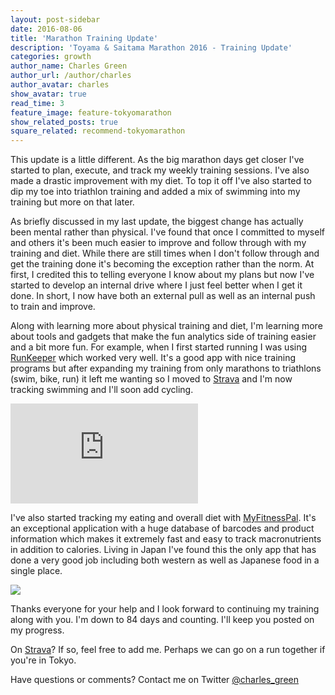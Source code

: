 ```yaml
---
layout: post-sidebar
date: 2016-08-06
title: 'Marathon Training Update'
description: 'Toyama & Saitama Marathon 2016 - Training Update'
categories: growth
author_name: Charles Green
author_url: /author/charles
author_avatar: charles
show_avatar: true
read_time: 3
feature_image: feature-tokyomarathon
show_related_posts: true
square_related: recommend-tokyomarathon
---
```


This update is a little different. As the big marathon days get closer I've started to plan, execute, and track my weekly training sessions. I've also made a drastic improvement with my diet. To top it off I've also started to dip my toe into triathlon training and added a mix of swimming into my training but more on that later.


As briefly discussed in my last update, the biggest change has actually been mental rather than physical. I've found that once I committed to myself and others it's been much easier to improve and follow through with my training and diet. While there are still times when I don't follow through and get the training done it's becoming the exception rather than the norm. At first, I credited this to telling everyone I know about my plans but now I've started to develop an internal drive where I just feel better when I get it done. In short, I now have both an external pull as well as an internal push to train and improve.


Along with learning more about physical training and diet, I'm learning more about tools and gadgets that make the fun analytics side of training easier and a bit more fun. For example, when I first started running I was using [RunKeeper](http://www.RunKeeper.com) which worked very well. It's a good app with nice training programs but after expanding my training from only marathons to triathlons (swim, bike, run) it left me wanting so I moved to [Strava](http://wwww.strava.com) and I'm now tracking swimming and I'll soon add cycling.


<iframe height='160' width='300' frameborder='0' allowtransparency='true' scrolling='no' src='https://www.strava.com/athletes/16169520/activity-summary/466fe07ddb7b0e1843700f67f3ecceee223a2595'></iframe>



I've also started tracking my eating and overall diet with [MyFitnessPal](http://www.myfitnesspal.com). It's an exceptional application with a huge database of barcodes and product information which makes it extremely fast and easy to track macronutrients in addition to calories. Living in Japan I've found this the only app that has done a very good job including both western as well as Japanese food in a single place.  

<a href="http://www.myfitnesspal.com/weight-loss-ticker"><img border="0" src="http://www.myfitnesspal.com/ticker/show/7146/4946/71464946.png" /></a>



Thanks everyone for your help and I look forward to continuing my training along with you. I'm down to 84 days and counting. I'll keep you posted on my progress.

On [Strava](https://www.strava.com/athletes/16169520)? If so, feel free to add me. Perhaps we can go on a run together if you're in Tokyo.

Have questions or comments? Contact me on Twitter [@charles_green](https://twitter.com/charles_green)
